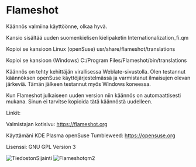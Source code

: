 # Flameshot

Käännös valmiina käyttöönne, olkaa hyvä.

Kansio sisältää uuden suomenkielisen kielipaketin Internationalization_fi.qm

Kopioi se kansioon Linux (openSuse)
usr/share/flameshot/translations

Kopioi se kansioon (Windows)
C:/Program Files/Flameshot/bin/translations

Käännös on tehty kehittäjän virallisessa Weblate-sivustolla. Olen testannut käännöksen openSuse käyttöjärjestelmässä
ja varmistanut ilmaisujen olevan järkeviä. Tämän jälkeen testannut myös Windows koneessa.

Kun Flameshot julkaiseen uuden version niin käännös on automaattisesti mukana. Sinun ei tarvitse kopioida tätä
käännöstä uudelleen.

Linkit:

Valmistajan kotisivu:
https://flameshot.org

Käyttämäni KDE Plasma openSuse Tumbleweed:
https://opensuse.org

Lisenssi:
GNU GPL Version 3


![TiedostonSijainti](https://user-images.githubusercontent.com/48694735/181466030-8b02e98e-5eef-40ad-9f44-c98ffb1fb5a4.png)
![Flameshotqm2](https://user-images.githubusercontent.com/48694735/181466050-a850c909-3095-495f-a7d8-5dbe55632193.png)
